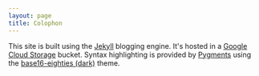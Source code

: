 ```yaml
---
layout: page
title: Colophon
---
```


This site is built using the [Jekyll][jekyll] blogging engine. It's hosted in
a [Google Cloud Storage][gcs] bucket. Syntax highlighting is provided by
[Pygments][] using the [base16-eighties (dark)][theme] theme.

[jekyll]: http://jekyllrb.com/
[gcs]: https://cloud.google.com/storage/
[pygments]: http://pygments.org
[theme]: https://github.com/chriskempson/base16
